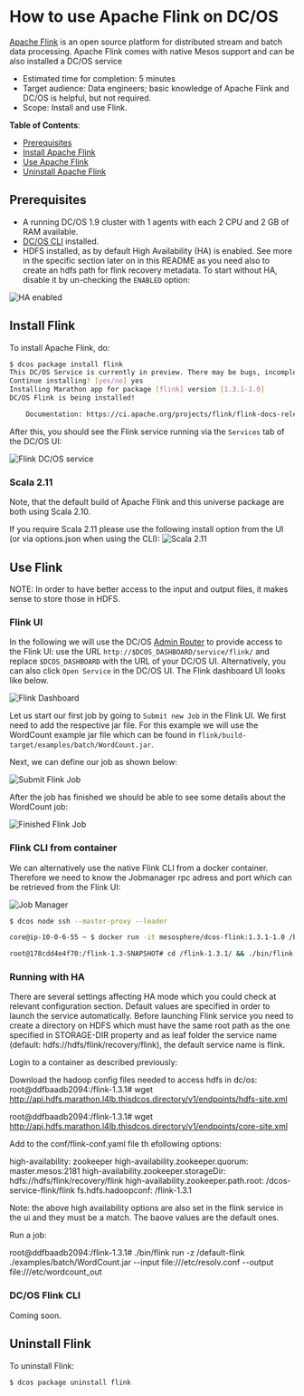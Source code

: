 # How to use Apache Flink on DC/OS

[Apache Flink](https://flink.apache.org/) is an open source platform for distributed stream and batch data processing. Apache Flink comes with native Mesos support and can be also installed a DC/OS service

- Estimated time for completion: 5 minutes
- Target audience: Data engineers; basic knowledge of Apache Flink and DC/OS is helpful, but not required.
- Scope: Install and use Flink.

**Table of Contents**:

- [Prerequisites](#prerequisites)
- [Install Apache Flink](#install-flink)
- [Use Apache Flink](#use-flink)
- [Uninstall Apache Flink](#uninstall-flink)

## Prerequisites

- A running DC/OS 1.9 cluster with 1 agents with each 2 CPU and 2 GB of RAM available.
- [DC/OS CLI](https://dcos.io/docs/1.9/usage/cli/install/) installed.
- HDFS installed, as by default High Availability (HA) is enabled. See more in the specific section later on in this README as you need also to create an hdfs path for flink recovery metadata. To start without HA, disable it by un-checking the `ENABLED` option:

![HA enabled](img/ha_enabled.png)

## Install Flink

To install Apache Flink, do:

```bash
$ dcos package install flink
This DC/OS Service is currently in preview. There may be bugs, incomplete features, incorrect documentation, or other discrepancies. Flink requires by default 2 CPUs with 2GB of RAM on private nodes.
Continue installing? [yes/no] yes
Installing Marathon app for package [flink] version [1.3.1-1.0]
DC/OS Flink is being installed!

	Documentation: https://ci.apache.org/projects/flink/flink-docs-release-1.3/
```

After this, you should see the Flink service running via the `Services` tab of the DC/OS UI:

![Flink DC/OS service](img/services.png)


### Scala 2.11

Note, that the default build of Apache Flink and this universe package are both using Scala 2.10.

If you require Scala 2.11 please use the following install option from the UI (or via options.json when using the CLI):
![Scala 2.11](img/scala2_11.png)


## Use Flink

NOTE: In order to have better access to the input and output files, it makes sense to store those in HDFS.

### Flink UI
In the following we will use the DC/OS [Admin Router](https://dcos.io/docs/1.9/development/dcos-integration/#-a-name-adminrouter-a-admin-router) to provide access to the Flink UI: use the URL `http://$DCOS_DASHBOARD/service/flink/` and replace `$DCOS_DASHBOARD` with the URL of your DC/OS UI. Alternatively, you can also click `Open Service` in the DC/OS UI. The Flink dashboard UI looks like below.

![Flink Dashboard](img/dashboard.png)

Let us start our first job by going to `Submit new Job` in the Flink UI. We first need to add the respective jar file. For this example we will use the WordCount example jar file which can be found in `flink/build-target/examples/batch/WordCount.jar`.

Next, we can define our job as shown below:

![Submit Flink Job](img/submit.png)

After the job has finished we should be able to see some details about the WordCount job:

![Finished Flink Job](img/finished.png)

### Flink CLI from container

We can alternatively use the native Flink CLI from a docker container.
Therefore we need to know the Jobmanager rpc adress and port which can be retrieved from the Flink UI:

![Job Manager](img/jobmanager-rpc.png)

```bash
$ dcos node ssh --master-proxy --leader

core@ip-10-0-6-55 ~ $ docker run -it mesosphere/dcos-flink:1.3.1-1.0 /bin/bash

root@178cdd4e4f70:/flink-1.3-SNAPSHOT# cd /flink-1.3.1/ && ./bin/flink run -m <jobmangerhost>:<jobmangerjobmanager.rpc.port> ./examples/batch/WordCount.jar --input file:///etc/resolv.conf --output file:///etc/wordcount_out
```

### Running with HA

There are several settings affecting HA mode which you could check at relevant configuration section. Default values are specified in order to launch the service automatically.
Before launching Flink service you need to create a directory on HDFS which must
have the same root path as the one specified in STORAGE-DIR property and as leaf folder the service name (default: hdfs://hdfs/flink/recovery/flink), the default service name is flink.

Login to a container as described previously:

Download the hadoop config files needed to access hdfs in dc/os:
root@ddfbaadb2094:/flink-1.3.1# wget http://api.hdfs.marathon.l4lb.thisdcos.directory/v1/endpoints/hdfs-site.xml

root@ddfbaadb2094:/flink-1.3.1# wget http://api.hdfs.marathon.l4lb.thisdcos.directory/v1/endpoints/core-site.xml

Add to the conf/flink-conf.yaml file th efollowing options:

high-availability: zookeeper
high-availability.zookeeper.quorum: master.mesos:2181
high-availability.zookeeper.storageDir: hdfs://hdfs/flink/recovery/flink
high-availability.zookeeper.path.root: /dcos-service-flink/flink
fs.hdfs.hadoopconf: /flink-1.3.1

Note: the above high availability options are also set in the flink service in the
ui and they must be a match. The baove values are the default ones.

Run a job:

root@ddfbaadb2094:/flink-1.3.1# ./bin/flink run -z /default-flink ./examples/batch/WordCount.jar --input file:///etc/resolv.conf --output file:///etc/wordcount_out

### DC/OS Flink CLI
Coming soon.


## Uninstall Flink

To uninstall Flink:

```bash
$ dcos package uninstall flink
```
